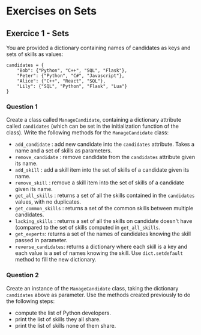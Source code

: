 # Exercises on Sets

## Exercice 1 - Sets

You are provided a dictionary containing names of candidates as keys and sets of skills as values:
```
candidates = {
    "Bob": {"Python", "C++", "SQL", "Flask"},
    "Peter": {"Python", "C#", "Javascript"},
    "Alice": {"C++", "React", "SQL"},
    "Lily": {"SQL", "Python", "Flask", "Lua"}
}
```

### Question 1

Create a class called ```ManageCandidate```, containing a dictionary attribute called ```candidates``` (which can be set in the initialization function of the class).
Write the following methods for the ```ManageCandidate``` class:
- ```add_candidate``` : add new candidate into the ```candidates``` attribute. Takes a name and a set of skills as parameters.
- ```remove_candidate``` : remove candidate from the ```candidates``` attribute given its name.
- ```add_skill``` : add a skill item into the set of skills of a candidate given its name.
- ```remove_skill``` : remove a skill item into the set of skills of a candidate given its name.
- ```get_all_skills``` : returns a set of all the skills contained in the ```candidates``` values, with no duplicates.
- ```get_common_skills``` : returns a set of the common skills between multiple candidates.
- ```lacking_skills``` : returns a set of all the skills on candidate doesn't have (compared to the set of skills computed in ```get_all_skills```.
- ```get_experts```: returns a set of the names of candidates knowing the skill passed in parameter.
- ```reverse_candidates```: returns a dictionary where each skill is a key and each value is a set of names knowing the skill. Use ```dict.setdefault``` method to fill the new dictionary.

### Question 2

Create an instance of the ```ManageCandidate``` class, taking the dictionary ```candidates``` above as parameter. Use the methods created previously to do the following steps:
- compute the list of Python developers.
- print the list of skills they all share.
- print the list of skills none of them share.
